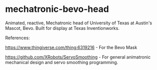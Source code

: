 # mechatronic-bevo-head
Animated, reactive, Mechatronic head of University of Texas at Austin's Mascot, Bevo. Built for display at Texas Inventionworks.

References:

https://www.thingiverse.com/thing:6319216 - For the Bevo Mask

https://github.com/XRobots/ServoSmoothing - For general animatronic mechanical design and servo smoothing programming.

